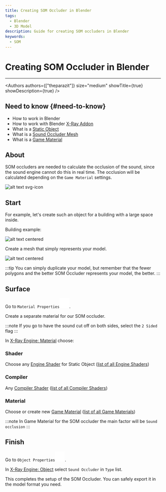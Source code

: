 ```yaml
---
title: Creating SOM Occluder in Blender
tags:
  - Blender
  - 3D Model
description: Guide for creating SOM occluders in Blender
keywords:
  - SOM
---
```


# Creating SOM Occluder in Blender

___

<Authors
  authors={["theparazit"]}
  size="medium"
  showTitle={true}
  showDescription={true}
/>

## Need to know {#need-to-know}

- How to work in Blender
- How to work with Blender [X-Ray Addon](../../modding-tools/blender/README.mdx)
- What is a [Static Object](../../../../glossary#static-object)
- What is a [Sound Occluder Mesh](../../../../glossary#sound-occluder-mesh)
- What is a [Game Material](../../../../glossary#game-material)

## About

SOM occluders are needed to calculate the occlusion of the sound, since the sound engine cannot do this in real time. The occlusion will be calculated depending on the `Game Material` settings.

![alt text svg-icon](assets/svgs/som-occluder-example.svg)

## Start

For example, let's create such an object for a building with a large space inside.

Building example:

![alt text centered](assets/images/creating-som-occluder-in-blender-example.png)

Create a mesh that simply represents your model.

![alt text centered](assets/images/creating-som-occluder-in-blender-result.png)

:::tip
You can simply duplicate your model, but remember that the fewer polygons and the better SOM Occluder represents your model, the better.
:::

## Surface

Go to `Material Properties`![Material Properties svg-icon](../../../static/icons/blender/material.svg).

Create a separate material for our SOM occluder.

:::note
If you go to have the sound cut off on both sides, select the `2 Sided` flag
:::

In [X-Ray Engine: Material](../../modding-tools/blender/addon-panels/panel-material.md) choose:

### Shader

Choose any [Engine Shader](../../../../glossary#engine-shader) for Static Object ([list of all Engine Shaders](../../references/shaders/engine-shaders-list.md))

### Compiler

Any [Compiler Shader](../../../../glossary#compiler-shader) ([list of all Compiler Shaders](../../references/shaders/compiler-shaders-list.md))

### Material

Choose or create new [Game Material](../../../../glossary#game-material) ([list of all Game Materials](../../references/materials/materials-list.md))

:::note
In Game Material for the SOM occluder the main factor will be `Sound occlusion`
:::

## Finish

Go to `Object Properties`![Object Properties svg-icon](../../../static/icons/blender/object-data.svg).

In [X-Ray Engine: Object](../../modding-tools/blender/addon-panels/panel-object.md) select `Sound Occluder` in `Type` list.

This completes the setup of the SOM Occluder. You can safely export it in the model format you need.

